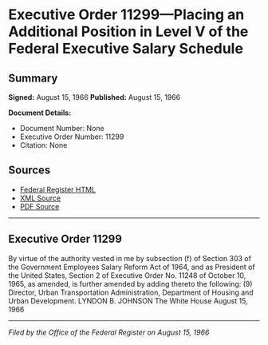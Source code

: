 # Executive Order 11299—Placing an Additional Position in Level V of the Federal Executive Salary Schedule

## Summary

**Signed:** August 15, 1966
**Published:** August 15, 1966

**Document Details:**
- Document Number: None
- Executive Order Number: 11299
- Citation: None

## Sources
- [Federal Register HTML](https://www.presidency.ucsb.edu/documents/executive-order-11299-placing-additional-position-level-v-the-federal-executive-salary)
- [XML Source](None)
- [PDF Source](None)

---

## Executive Order 11299

By virtue of the authority vested in me by subsection (f) of Section 303 of the Government Employees Salary Reform Act of 1964, and as President of the United States, Section 2 of Executive Order No. 11248 of October 10, 1965, as amended, is further amended by adding thereto the following:
    (9) Director, Urban Transportation Administration, Department of Housing and Urban Development.
LYNDON B. JOHNSON
The White House
August 15, 1966

---

*Filed by the Office of the Federal Register on August 15, 1966*
